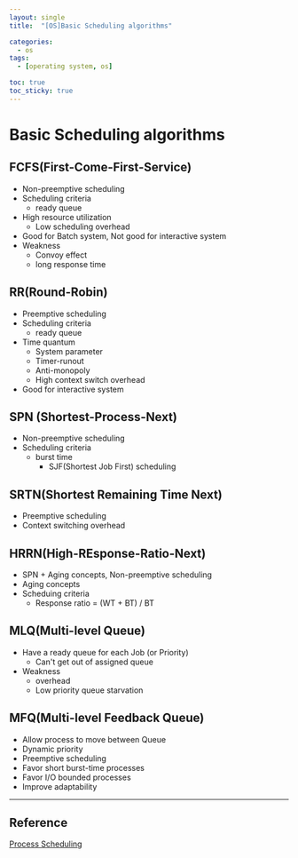 ```yaml
---
layout: single
title:  "[OS]Basic Scheduling algorithms"

categories:
  - os
tags:
  - [operating system, os]

toc: true
toc_sticky: true
---
```


# Basic Scheduling algorithms

## FCFS(First-Come-First-Service)
- Non-preemptive scheduling
- Scheduling criteria
    - ready queue
- High resource utilization
    - Low scheduling overhead
- Good for Batch system, Not good for interactive system
- Weakness
    - Convoy effect
    - long response time

## RR(Round-Robin)
- Preemptive scheduling
- Scheduling criteria
    - ready queue
- Time quantum
    - System parameter
    - Timer-runout
    - Anti-monopoly
    - High context switch overhead
- Good for interactive system

## SPN (Shortest-Process-Next)
- Non-preemptive scheduling
- Scheduling criteria
    - burst time
        - SJF(Shortest Job First) scheduling

## SRTN(Shortest Remaining Time Next)
- Preemptive scheduling
- Context switching overhead

## HRRN(High-REsponse-Ratio-Next)
- SPN + Aging concepts, Non-preemptive scheduling
- Aging concepts
- Scheduing criteria
    - Response ratio = (WT + BT) / BT

## MLQ(Multi-level Queue)
- Have a ready queue for each Job (or Priority)
    - Can't get out of assigned queue
- Weakness
    - overhead
    - Low priority queue starvation

## MFQ(Multi-level Feedback Queue)
- Allow process to move between Queue
- Dynamic priority
- Preemptive scheduling
- Favor short burst-time processes
- Favor I/O bounded processes
- Improve adaptability

---
## Reference
[Process Scheduling](https://hpclab.tistory.com/1?category=887083)